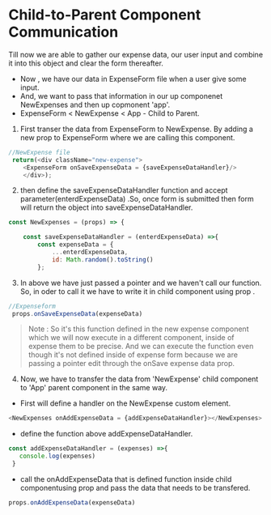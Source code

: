 # **Child-to-Parent Component Communication**

Till now we are able to gather our expense data, our user input and combine it into this object and clear the form thereafter.

- Now , we have our data in ExpenseForm file when a user give some input.
- And, we want to pass that information in our up componenet NewExpenses and then up copmonent 'app'.
- ExpenseForm < NewExpense < App - Child to Parent.

1. First transer the data from ExpenseForm to NewExpense. By adding a new prop to ExpenseForm where we are calling this component.

``` JavaScript
//NewExpense file
 return(<div className="new-expense">
    <ExpenseForm onSaveExpenseData = {saveExpenseDataHandler}/>
    </div>);
```

2. then define the saveExpenseDataHandler function and accept parameter(enterdExpenseData) .So, once form is submitted then form will return the object into saveExpenseDataHandler.

```JavaScript
const NewExpenses = (props) => {

    const saveExpenseDataHandler = (enterdExpenseData) =>{
        const expenseData = {
            ...enterdExpenseData,
            id: Math.random().toString()
        };
```

3. In above we have just passed a pointer and we haven't call our function. So, in oder to call it we have to write it in child component using prop .

```JavaScript
//Expenseform
 props.onSaveExpenseData(expenseData)
```

> Note : So it's this function defined in the new expense component which we will now execute in a different component, inside of expense them to be precise. And we can execute the function even though it's not defined inside of expense form because we are passing a pointer edit through the onSave expense data prop.

4. Now, we have to transfer the data from 'NewExpense' child component to 'App' parent component in the same way.

 - First will define a handler on the NewExpense custom element.

 ```JavaScript
 <NewExpenses onAddExpenseData = {addExpenseDataHandler}></NewExpenses>
 ```

- define the function above addExpenseDataHandler.

 ```JavaScript
 const addExpenseDataHandler = (expenses) =>{
    console.log(expenses)
  }
```

- call the onAddExpenseData that is defined function inside child componentusing prop and pass the data that needs to be transfered.

 ```JavaScript
 props.onAddExpenseData(expenseData)
 ```